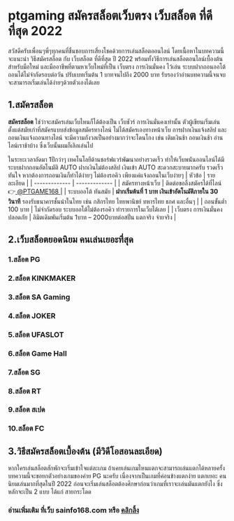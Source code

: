 # ptgaming สมัครสล็อตเว็บตรง เว็บสล็อต ที่ดีที่สุด 2022

สวัสดีครับเพื่อนๆพี่ๆทุกคนที่ชื่นชอบการเสี่ยงโชคด้วยการเล่นสล็อตออนไลน์ โดยเนื้อหาในบทความนี้จะแนะนำ
วิธีสมัครสล็อต กับ เว็บสล็อต ที่ดีที่สุด ปี 2022 พร้อมทั้งวิธีการเล่นสล็อตอนไลน์เบื้องต้นสำหรับมือใหม่ และมืออาชีพที่ตามหาเว็บใหม่ที่เป็น เว็บตรง การเงินมั่นคง ไว้เล่น ระบบฝากถอนออโต้ ถอนได้ไม่จำกัดรอบต่อวัน ปรับเบทเริ่มต้น 1 บาทจนไปถึง 2000 บาท รับรองว่าอ่านบทความนี้จนจบจะสามารถเริ่มเล่นได้ง่ายๆด้วยตัวเองได้เลย

## 1.สมัครสล็อต
**สมัครสล็อต** ใช่ว่าจะสมัครเล่นเว็บไหนก็ได้ต้องเป็น เว็บชัวร์ การเงินมั่นคงเท่านั้น ตัวผู้เขียนเริ่มเล่นตั้งแต่สมัยเก่าที่สมัครแบบส่งข้อมูลสมัครทางไลน์ ไม่ได้สมัครเองทางหน้าเว็บ การฝากเงินแจ้งสลิป และถอนเงินแจ้งถอนทางไลน์ จะมีความกังวลเป็นอย่างมากว่าจะโดนโกง เช่น เติมเงินช้า ถอนเงินช้า อ่านไลน์เราช้าบ้าง ซึ่งเว็บนั้นผมก็เลิกเล่นไป

ในระยะเวลาถัดมา 1ปีกว่าๆ เทคโนโลยีด้านชอร์ฟแวร์พัฒนาอย่างรวดเร็ว ทำให้เว็บพนันออนไลน์ได้มีระบบฝากถอนอัตโนมัติ AUTO ฝากเงินไม่ต้องสลิป เงินเข้า AUTO สะดวกสะบายมากครับ รวดเร็วทันใจ หากต้องการถอนเงินก็ทำได้ง่ายๆ ไม่ต้องรอคิว เพียงแค่แจ้งถอนในเว็บง่ายๆ
| หัวข้อ  | รายละเอียด |
| ------------- | ------------- |
| สมัครทางหน้าเว็บ | ติดต่อขอลิ้งสมัครได้ที่ไลน์ 👉[ @PTGAME168 ](https://bit.ly/3F7q2t3)  |
| ระบบออโต้ ทันสมัย  | **ฝากเริ่มต้นที่ 1 บาท เงินเข้าอัตโนมัติภายใน 30 วินาที** รองรับธนาคารชั้นนำในไทย เช่น กสิกรไทย ไทยพานิชย์ ทหารไทย ธกศ และอื่นๆ  |
| ถอนขั้นต่ำ 100 บาท  | ไม่จำกัดรอบ ระบบออโต้ไม่ต้องรอคิว ทำรายการในเว็บได้เลย  |
| เว็บตรง การเงินมั่นคง ปลอดภัย  | ลิมิตเดิมพันเริ่มต้น 1บาท – 2000บาทต่อสปิ่น แตกจริง จ่ายจริง  |

## 2.เว็บสล็อตยอดนิยม คนเล่นเยอะที่สุด
### 1.สล็อต PG
### 2.สล็อต KINKMAKER
### 3.สล็อต SA Gaming
### 4.สล็อต JOKER
### 5.สล็อต UFASLOT
### 6.สล็อต Game Hall
### 7.สล็อต SG
### 8.สล็อต RT
### 9.สล็อต สเปด
### 10.สล็อต FC
## 3.วิธีสมัครสล็อตเบื้องต้น (มีวิดีโอสอนละเอียด)
หากใครเล่นสล็อตสักพักจะเริ่มเข้าใจแต่ละเกม ถ้าเคยเล่นเกมไหนแตกจะสามารถเล่นแตกได้หลายครั้ง บทความนี้จะขอยกตัวอย่างเกมของค่าย PG นะครับ เนื่องจากเป็นเกมที่ค่อนข้างแตกง่าย แตกเยอะ คนนิยมเล่นมากที่สุดในปี 2022 ก่อนจะเริ่มเล่นสล็อตต้องศึกษาก่อนว่าเกมที่เราจะเล่นมันแตกยังไง ซึ่งหลักจะเป็น 2 แบบ ได้แก่ สายกระโดด
### อ่านเพิ่มเติม ที่เว็บ sainfo168.com หรือ [คลิกลิ้ง](https://bit.ly/3bQOp1K)

